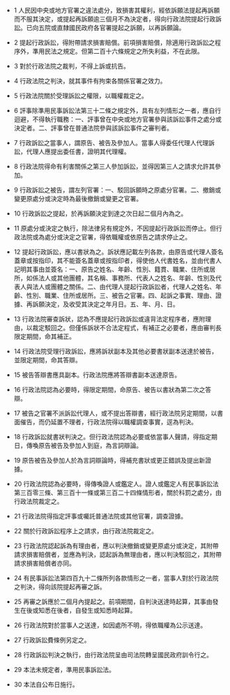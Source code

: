 * 1 人民因中央或地方官署之違法處分，致損害其權利，經依訴願法提起再訴願而不服其決定，或提起再訴願逾三個月不為決定者，得向行政法院提起行政訴訟。已向五院或直隸國民政府各官署提起之訴願，以再訴願論。

* 2 提起行政訴訟，得附帶請求損害賠償。前項損害賠償，除適用行政訴訟之程序外，準用民法之規定。但第二百十六條規定之所失利益，不在此限。

* 3 對於行政法院之裁判，不得上訴或抗告。

* 4 行政法院之判決，就其事件有拘束各關係官署之效力。

* 5 行政法院關於受理訴訟之權限，以職權裁定之。

* 6 評事除準用民事訴訟法第三十二條之規定外，具有左列情形之一者，應自行迴避，不得執行職務：一、評事曾在中央或地方官署參與該訴訟事件之處分或決定者。二、評事曾在普通法院參與該訴訟事件之審判者。

* 7 行政訴訟之當事人，謂原告、被告及參加人。當事人得委任代理人代理訴訟，代理人應提出委任書，證明其代理權。

* 8 行政法院得命有利害關係之第三人參加訴訟，並得因第三人之請求允許其參加。

* 9 行政訴訟之被告，謂左列官署：一、駁回訴願時之原處分官署。二、撤銷或變更原處分或決定時為最後撤銷或變更之官署。

* 10 行政訴訟之提起，於再訴願決定到達之次日起二個月內為之。

* 11 原處分或決定之執行，除法律另有規定外，不因提起行政訴訟而停止。但行政法院或為處分或決定之官署，得依職權或依原告之請求停止之。

* 12 提起行政訴訟，應以書狀為之。訴狀應記載左列各款，由原告或代理人簽名蓋章或按指印，其不能簽名蓋章或按指印者，得使他人代書姓名，並由代書人記明其事由並簽名：一、原告之姓名、年齡、性別、籍貫、職業、住所或居所，如係法人或其他團體，其名稱、事務所、代表人之姓名、年齡、性別及代表人與法人或團體之關係。二、由代理人提起行政訴訟者，代理人之姓名、年齡、性別、職業、住所或居所。三、被告之官署。四、起訴之事實、理由、證據、再訴願決定，及收受其決定之年月日。五、年、月、日。

* 13 行政法院審查訴狀，認為不應提起行政訴訟或違背法定程序者，應附理由，以裁定駁回之。但僅係訴狀不合法定程式，有補正之必要者，應由審判長限定期間，命其補正。

* 14 行政法院受理行政訴訟，應將訴狀副本及其他必要書狀副本送達於被告，並限定期間，命其答辯。

* 15 被告答辯書應具副本。行政法院應將答辯書副本送達原告。

* 16 行政法院認為必要時，得限定期間，命原告、被告以書狀為第二次之答辯。

* 17 被告之官署不派訴訟代理人，或不提出答辯書，經行政法院另定期間，以書面催告，而仍延置不理者，行政法院得以職權調查事實，逕為判決。

* 18 行政訴訟就書狀判決之。但行政法院認為必要或依當事人聲請，得指定期日，傳喚原告被告及參加人到庭，為言詞辯論。

* 19 原告被告及參加人於為言詞辯論時，得補充書狀或更正錯誤及提出新證據。

* 20 行政法院認為必要時，得傳喚證人或鑑定人。證人或鑑定人有民事訴訟法第三百零三條、第三百十一條或第三百二十四條情形者，關於科罰之處分，由行政法院裁定之。

* 21 行政法院得指定評事或囑託普通法院或其他官署，調查證據。

* 22 關於行政訴訟程序上之請求，由行政法院裁定之。

* 23 行政法院認起訴為有理由者，應以判決撤銷或變更原處分或決定，其附帶請求損害賠償者，並應為判決，認起訴為無理由者，應以判決駁回之，其附帶請求損害賠償者亦同。

* 24 有民事訴訟法第四百九十二條所列各款情形之一者，當事人對於行政法院之判決，得向該院提起再審之訴。

* 25 再審之訴應於二個月內提起之。前項期間，自判決送達時起算，其事由發生在後或知悉在後者，自發生或知悉時起算。

* 26 行政法院對於當事人之送達，如因處所不明，得依職權為公示送達。

* 27 行政訴訟費條例另定之。

* 28 行政訴訟判決之執行，由行政法院呈由司法院轉呈國民政府訓令行之。

* 29 本法未規定者，準用民事訴訟法。

* 30 本法自公布日施行。

